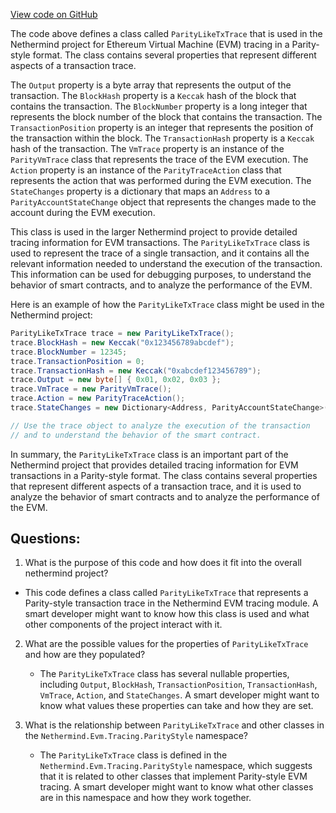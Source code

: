 [View code on GitHub](https://github.com/nethermindeth/nethermind/Nethermind.Evm/Tracing/ParityStyle/ParityLikeTxTrace.cs)

The code above defines a class called `ParityLikeTxTrace` that is used in the Nethermind project for Ethereum Virtual Machine (EVM) tracing in a Parity-style format. The class contains several properties that represent different aspects of a transaction trace.

The `Output` property is a byte array that represents the output of the transaction. The `BlockHash` property is a `Keccak` hash of the block that contains the transaction. The `BlockNumber` property is a long integer that represents the block number of the block that contains the transaction. The `TransactionPosition` property is an integer that represents the position of the transaction within the block. The `TransactionHash` property is a `Keccak` hash of the transaction. The `VmTrace` property is an instance of the `ParityVmTrace` class that represents the trace of the EVM execution. The `Action` property is an instance of the `ParityTraceAction` class that represents the action that was performed during the EVM execution. The `StateChanges` property is a dictionary that maps an `Address` to a `ParityAccountStateChange` object that represents the changes made to the account during the EVM execution.

This class is used in the larger Nethermind project to provide detailed tracing information for EVM transactions. The `ParityLikeTxTrace` class is used to represent the trace of a single transaction, and it contains all the relevant information needed to understand the execution of the transaction. This information can be used for debugging purposes, to understand the behavior of smart contracts, and to analyze the performance of the EVM.

Here is an example of how the `ParityLikeTxTrace` class might be used in the Nethermind project:

```csharp
ParityLikeTxTrace trace = new ParityLikeTxTrace();
trace.BlockHash = new Keccak("0x123456789abcdef");
trace.BlockNumber = 12345;
trace.TransactionPosition = 0;
trace.TransactionHash = new Keccak("0xabcdef123456789");
trace.Output = new byte[] { 0x01, 0x02, 0x03 };
trace.VmTrace = new ParityVmTrace();
trace.Action = new ParityTraceAction();
trace.StateChanges = new Dictionary<Address, ParityAccountStateChange>();

// Use the trace object to analyze the execution of the transaction
// and to understand the behavior of the smart contract.
```

In summary, the `ParityLikeTxTrace` class is an important part of the Nethermind project that provides detailed tracing information for EVM transactions in a Parity-style format. The class contains several properties that represent different aspects of a transaction trace, and it is used to analyze the behavior of smart contracts and to analyze the performance of the EVM.
## Questions: 
 1. What is the purpose of this code and how does it fit into the overall nethermind project?
   - This code defines a class called `ParityLikeTxTrace` that represents a Parity-style transaction trace in the Nethermind EVM tracing module. A smart developer might want to know how this class is used and what other components of the project interact with it.

2. What are the possible values for the properties of `ParityLikeTxTrace` and how are they populated?
   - The `ParityLikeTxTrace` class has several nullable properties, including `Output`, `BlockHash`, `TransactionPosition`, `TransactionHash`, `VmTrace`, `Action`, and `StateChanges`. A smart developer might want to know what values these properties can take and how they are set.

3. What is the relationship between `ParityLikeTxTrace` and other classes in the `Nethermind.Evm.Tracing.ParityStyle` namespace?
   - The `ParityLikeTxTrace` class is defined in the `Nethermind.Evm.Tracing.ParityStyle` namespace, which suggests that it is related to other classes that implement Parity-style EVM tracing. A smart developer might want to know what other classes are in this namespace and how they work together.